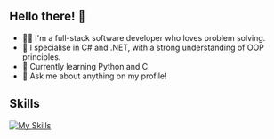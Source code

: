 ## Hello there! 👋

- 🧑‍💻 I'm a full-stack software developer who loves problem solving.
- 📝 I specialise in C# and .NET, with a strong understanding of OOP principles.
- 🏫 Currently learning Python and C.
- 💬 Ask me about anything on my profile!

## Skills
[![My Skills](https://skillicons.dev/icons?i=cs,dotnet,py,js,rails,html,css,git,sqlite,unity,vscode,visualstudio)](https://skillicons.dev)
